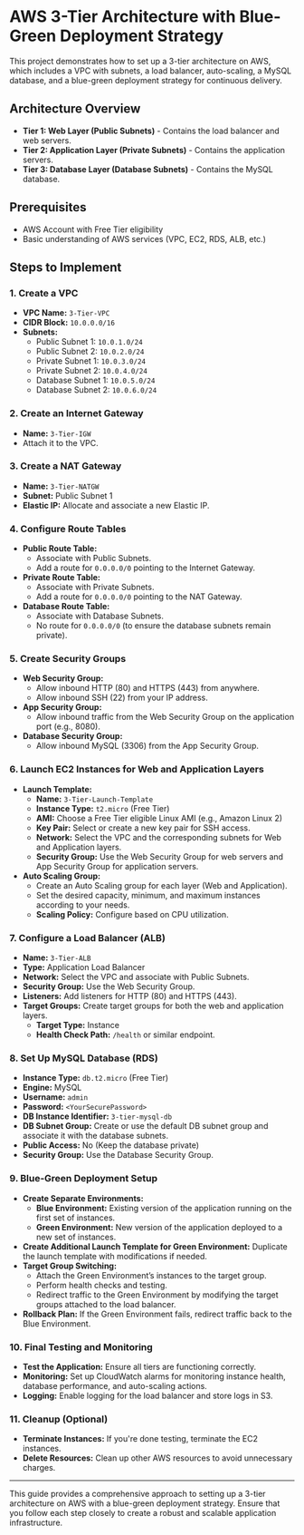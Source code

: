 # AWS 3-Tier Architecture with Blue-Green Deployment Strategy 

This project demonstrates how to set up a 3-tier architecture on AWS, which includes a VPC with subnets, a load balancer, auto-scaling, a MySQL database, and a blue-green deployment strategy for continuous delivery.

## Architecture Overview

- **Tier 1: Web Layer (Public Subnets)** - Contains the load balancer and web servers.
- **Tier 2: Application Layer (Private Subnets)** - Contains the application servers.
- **Tier 3: Database Layer (Database Subnets)** - Contains the MySQL database.

## Prerequisites

- AWS Account with Free Tier eligibility
- Basic understanding of AWS services (VPC, EC2, RDS, ALB, etc.)

## Steps to Implement

### 1. Create a VPC

- **VPC Name:** `3-Tier-VPC`
- **CIDR Block:** `10.0.0.0/16`
- **Subnets:**
  - Public Subnet 1: `10.0.1.0/24`
  - Public Subnet 2: `10.0.2.0/24`
  - Private Subnet 1: `10.0.3.0/24`
  - Private Subnet 2: `10.0.4.0/24`
  - Database Subnet 1: `10.0.5.0/24`
  - Database Subnet 2: `10.0.6.0/24`

### 2. Create an Internet Gateway

- **Name:** `3-Tier-IGW`
- Attach it to the VPC.

### 3. Create a NAT Gateway

- **Name:** `3-Tier-NATGW`
- **Subnet:** Public Subnet 1
- **Elastic IP:** Allocate and associate a new Elastic IP.

### 4. Configure Route Tables

- **Public Route Table:**
  - Associate with Public Subnets.
  - Add a route for `0.0.0.0/0` pointing to the Internet Gateway.
- **Private Route Table:**
  - Associate with Private Subnets.
  - Add a route for `0.0.0.0/0` pointing to the NAT Gateway.
- **Database Route Table:**
  - Associate with Database Subnets.
  - No route for `0.0.0.0/0` (to ensure the database subnets remain private).

### 5. Create Security Groups

- **Web Security Group:**
  - Allow inbound HTTP (80) and HTTPS (443) from anywhere.
  - Allow inbound SSH (22) from your IP address.
- **App Security Group:**
  - Allow inbound traffic from the Web Security Group on the application port (e.g., 8080).
- **Database Security Group:**
  - Allow inbound MySQL (3306) from the App Security Group.

### 6. Launch EC2 Instances for Web and Application Layers

- **Launch Template:**
  - **Name:** `3-Tier-Launch-Template`
  - **Instance Type:** `t2.micro` (Free Tier)
  - **AMI:** Choose a Free Tier eligible Linux AMI (e.g., Amazon Linux 2)
  - **Key Pair:** Select or create a new key pair for SSH access.
  - **Network:** Select the VPC and the corresponding subnets for Web and Application layers.
  - **Security Group:** Use the Web Security Group for web servers and App Security Group for application servers.
- **Auto Scaling Group:**
  - Create an Auto Scaling group for each layer (Web and Application).
  - Set the desired capacity, minimum, and maximum instances according to your needs.
  - **Scaling Policy:** Configure based on CPU utilization.

### 7. Configure a Load Balancer (ALB)

- **Name:** `3-Tier-ALB`
- **Type:** Application Load Balancer
- **Network:** Select the VPC and associate with Public Subnets.
- **Security Group:** Use the Web Security Group.
- **Listeners:** Add listeners for HTTP (80) and HTTPS (443).
- **Target Groups:** Create target groups for both the web and application layers.
  - **Target Type:** Instance
  - **Health Check Path:** `/health` or similar endpoint.

### 8. Set Up MySQL Database (RDS)

- **Instance Type:** `db.t2.micro` (Free Tier)
- **Engine:** MySQL
- **Username:** `admin`
- **Password:** `<YourSecurePassword>`
- **DB Instance Identifier:** `3-tier-mysql-db`
- **DB Subnet Group:** Create or use the default DB subnet group and associate it with the database subnets.
- **Public Access:** No (Keep the database private)
- **Security Group:** Use the Database Security Group.

### 9. Blue-Green Deployment Setup

- **Create Separate Environments:**
  - **Blue Environment:** Existing version of the application running on the first set of instances.
  - **Green Environment:** New version of the application deployed to a new set of instances.
- **Create Additional Launch Template for Green Environment:** Duplicate the launch template with modifications if needed.
- **Target Group Switching:**
  - Attach the Green Environment’s instances to the target group.
  - Perform health checks and testing.
  - Redirect traffic to the Green Environment by modifying the target groups attached to the load balancer.
- **Rollback Plan:** If the Green Environment fails, redirect traffic back to the Blue Environment.

### 10. Final Testing and Monitoring

- **Test the Application:** Ensure all tiers are functioning correctly.
- **Monitoring:** Set up CloudWatch alarms for monitoring instance health, database performance, and auto-scaling actions.
- **Logging:** Enable logging for the load balancer and store logs in S3.

### 11. Cleanup (Optional)

- **Terminate Instances:** If you're done testing, terminate the EC2 instances.
- **Delete Resources:** Clean up other AWS resources to avoid unnecessary charges.

---

This guide provides a comprehensive approach to setting up a 3-tier architecture on AWS with a blue-green deployment strategy. Ensure that you follow each step closely to create a robust and scalable application infrastructure.
